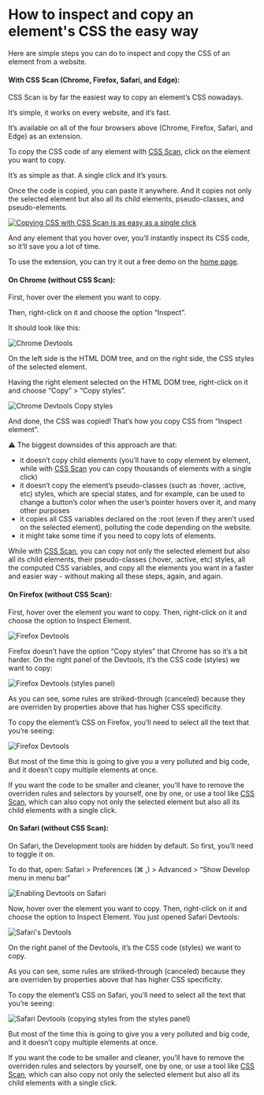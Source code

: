 # How to inspect and copy an element's CSS the easy way

Here are simple steps you can do to inspect and copy the CSS of an element from a website.

#### With CSS Scan (Chrome, Firefox, Safari, and Edge): <a href="#with-css-scan-chrome-firefox-safari-and-edge" id="with-css-scan-chrome-firefox-safari-and-edge"></a>

CSS Scan is by far the easiest way to copy an element’s CSS nowadays.

It’s simple, it works on every website, and it’s fast.

It’s available on all of the four browsers above (Chrome, Firefox, Safari, and Edge) as an extension.

To copy the CSS code of any element with [CSS Scan](https://getcssscan.com/?ref=blog-2), click on the element you want to copy.

It’s as simple as that. A single click and it’s yours.

Once the code is copied, you can paste it anywhere. And it copies not only the selected element but also all its child elements, pseudo-classes, and pseudo-elements.

[![Copying CSS with CSS Scan is as easy as a single click](https://d33wubrfki0l68.cloudfront.net/d307435949d777c8e94c8225531ce3de19809f8e/a31a7/assets/images/copy-css.gif)](https://getcssscan.com/?ref=blog-1)

And any element that you hover over, you’ll instantly inspect its CSS code, so it’ll save you a lot of time.

To use the extension, you can try it out a free demo on the [home page](https://getcssscan.com/?ref=blog-2).

#### On Chrome (without CSS Scan): <a href="#on-chrome-without-css-scan" id="on-chrome-without-css-scan"></a>

First, hover over the element you want to copy.

Then, right-click on it and choose the option “Inspect”.

It should look like this:

![Chrome Devtools](https://d33wubrfki0l68.cloudfront.net/4b140d6362edad687292423157422a6bf5d3b7c4/d8e26/assets/images/devtools-min.jpg)

On the left side is the HTML DOM tree, and on the right side, the CSS styles of the selected element.

Having the right element selected on the HTML DOM tree, right-click on it and choose “Copy” > “Copy styles”.

![Chrome Devtools Copy styles](https://d33wubrfki0l68.cloudfront.net/2609500d74a7729f99920c744d807d6cf5302d1c/e8304/assets/images/copy-styles-devtools-min.jpg)

And done, the CSS was copied! That’s how you copy CSS from “Inspect element”.

⚠️ The biggest downsides of this approach are that:

* it doesn’t copy child elements (you’ll have to copy element by element, while with [CSS Scan](https://getcssscan.com/?ref=blog-2) you can copy thousands of elements with a single click)
* it doesn’t copy the element’s pseudo-classes (such as :hover, :active, etc) styles, which are special states, and for example, can be used to change a button’s color when the user’s pointer hovers over it, and many other purposes
* it copies all CSS variables declared on the :root (even if they aren’t used on the selected element), polluting the code depending on the website.
* it might take some time if you need to copy lots of elements.

While with [CSS Scan](https://getcssscan.com/?ref=blog-2), you can copy not only the selected element but also all its child elements, their pseudo-classes (:hover, :active, etc) styles, all the computed CSS variables, and copy all the elements you want in a faster and easier way - without making all these steps, again, and again.

#### On Firefox (without CSS Scan): <a href="#on-firefox-without-css-scan" id="on-firefox-without-css-scan"></a>

First, hover over the element you want to copy. Then, right-click on it and choose the option to Inspect Element.

![Firefox Devtools](https://d33wubrfki0l68.cloudfront.net/10d6a1474cee3bdbd2ab5064d75f2bf3ad675916/634b3/assets/images/ffx-devtools-min.jpg)

Firefox doesn’t have the option “Copy styles” that Chrome has so it’s a bit harder. On the right panel of the Devtools, it’s the CSS code (styles) we want to copy:

![Firefox Devtools (styles panel)](https://d33wubrfki0l68.cloudfront.net/33e34058311b007780b59e094e144cd454cc1132/840d0/assets/images/ffx-devtools-styles-min.jpg)

As you can see, some rules are striked-through (canceled) because they are overriden by properties above that has higher CSS specificity.

To copy the element’s CSS on Firefox, you’ll need to select all the text that you’re seeing:

![Firefox Devtools](https://d33wubrfki0l68.cloudfront.net/b4f4c7400e0c3231f2a06c7ff4cb939053419e83/fab46/assets/images/ffx-devtools-styles-copy-min.jpg)

But most of the time this is going to give you a very polluted and big code, and it doesn’t copy multiple elements at once.

If you want the code to be smaller and cleaner, you’ll have to remove the overriden rules and selectors by yourself, one by one, or use a tool like [CSS Scan](https://getcssscan.com/?ref=blog-2), which can also copy not only the selected element but also all its child elements with a single click.

#### On Safari (without CSS Scan): <a href="#on-safari-without-css-scan" id="on-safari-without-css-scan"></a>

On Safari, the Development tools are hidden by default. So first, you’ll need to toggle it on.

To do that, open: Safari > Preferences (⌘ ,) > Advanced > “Show Develop menu in menu bar”

![Enabling Devtools on Safari](https://d33wubrfki0l68.cloudfront.net/d1b943bfec3ad7fae95cc04e00b3c11d1ad3be94/4a000/assets/images/safari-enabling-devtools-min.jpg)

Now, hover over the element you want to copy. Then, right-click on it and choose the option to Inspect Element. You just opened Safari Devtools:

![Safari's Devtools](https://d33wubrfki0l68.cloudfront.net/25e0254ec19ca1293ff7252dd5faaef928136369/37cd3/assets/images/safari-devtools-min.jpg)

On the right panel of the Devtools, it’s the CSS code (styles) we want to copy.

As you can see, some rules are striked-through (canceled) because they are overriden by properties above that has higher CSS specificity.

To copy the element’s CSS on Safari, you’ll need to select all the text that you’re seeing:

![Safari Devtools (copying styles from the styles panel)](https://d33wubrfki0l68.cloudfront.net/3ef15ba20dbead93fabf3d74fa8647cbe4210637/893d3/assets/images/safari-devtools-styles-copy-min.jpg)

But most of the time this is going to give you a very polluted and big code, and it doesn’t copy multiple elements at once.

If you want the code to be smaller and cleaner, you’ll have to remove the overriden rules and selectors by yourself, one by one, or use a tool like [CSS Scan](https://getcssscan.com/?ref=blog-2), which can also copy not only the selected element but also all its child elements with a single click.

